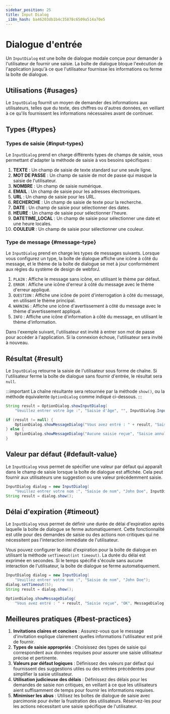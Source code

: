 ```yaml
---
sidebar_position: 25
title: Input Dialog
_i18n_hash: ba46203db1b4c35878c6509a514a70e5
---
```

# Dialogue d'entrée

<DocChip chip='shadow' />
<DocChip chip='since' label='24.02' />
<JavadocLink type="foundation" location="com/webforj/component/optiondialog/InputDialog" top='true'/>

Un `InputDialog` est une boîte de dialogue modale conçue pour demander à l'utilisateur de fournir une saisie. La boîte de dialogue bloque l'exécution de l'application jusqu'à ce que l'utilisateur fournisse les informations ou ferme la boîte de dialogue.

<ComponentDemo 
path='/webforj/inputdialogbasic?' 
javaE='https://raw.githubusercontent.com/webforj/webforj-documentation/refs/heads/main/src/main/java/com/webforj/samples/views/optiondialog/input/InputDialogBasicView.java'
height = '500px'
/>

## Utilisations {#usages}

Le `InputDialog` fournit un moyen de demander des informations aux utilisateurs, telles que du texte, des chiffres ou d'autres données, en veillant à ce qu'ils fournissent les informations nécessaires avant de continuer.

## Types {#types}

### Types de saisie {#input-types}

Le `InputDialog` prend en charge différents types de champs de saisie, vous permettant d'adapter la méthode de saisie à vos besoins spécifiques :

1. **TEXTE** : Un champ de saisie de texte standard sur une seule ligne.
2. **MOT DE PASSE** : Un champ de saisie de mot de passe qui masque la saisie de l'utilisateur.
3. **NOMBRE** : Un champ de saisie numérique.
4. **EMAIL** : Un champ de saisie pour les adresses électroniques.
5. **URL** : Un champ de saisie pour les URL.
6. **RECHERCHE** : Un champ de saisie de texte pour la recherche.
7. **DATE** : Un champ de saisie pour sélectionner des dates.
8. **HEURE** : Un champ de saisie pour sélectionner l'heure.
9. **DATETIME_LOCAL** : Un champ de saisie pour sélectionner une date et une heure locales.
10. **COULEUR** : Un champ de saisie pour sélectionner une couleur.

### Type de message {#message-type}

Le `InputDialog` prend en charge les types de messages suivants. Lorsque vous configurez un type, la boîte de dialogue affiche une icône à côté du message, et le thème de la boîte de dialogue se met à jour conformément aux règles du système de design de webforJ.

1. `PLAIN` : Affiche le message sans icône, en utilisant le thème par défaut.
2. `ERROR` : Affiche une icône d'erreur à côté du message avec le thème d'erreur appliqué.
3. `QUESTION` : Affiche une icône de point d'interrogation à côté du message, en utilisant le thème principal.
4. `WARNING` : Affiche une icône d'avertissement à côté du message avec le thème d'avertissement appliqué.
5. `INFO` : Affiche une icône d'information à côté du message, en utilisant le thème d'information.

Dans l'exemple suivant, l'utilisateur est invité à entrer son mot de passe pour accéder à l'application. Si la connexion échoue, l'utilisateur sera invité à nouveau.

<ComponentDemo 
path='/webforj/inputdialogtype?' 
javaE='https://raw.githubusercontent.com/webforj/webforj-documentation/refs/heads/main/src/main/java/com/webforj/samples/views/optiondialog/input/InputDialogTypeView.java'
height = '350px'
/>

## Résultat {#result}

Le `InputDialog` retourne la saisie de l'utilisateur sous forme de chaîne. Si l'utilisateur ferme la boîte de dialogue sans fournir d'entrée, le résultat sera `null`.

:::important
La chaîne résultante sera retournée par la méthode `show()`, ou la méthode équivalente `OptionDialog` comme indiqué ci-dessous. 
:::

```java showLineNumbers
String result = OptionDialog.showInputDialog(
    "Veuillez entrer votre âge :", "Saisie d'âge", "", InputDialog.InputType.NUMBER);

if (result != null) {
    OptionDialog.showMessageDialog("Vous avez entré : " + result, "Saisie reçue");
} else {
    OptionDialog.showMessageDialog("Aucune saisie reçue", "Saisie annulée");
}
```

## Valeur par défaut {#default-value}

Le `InputDialog` vous permet de spécifier une valeur par défaut qui apparaît dans le champ de saisie lorsque la boîte de dialogue est affichée. Cela peut fournir aux utilisateurs une suggestion ou une valeur précédemment saisie.

```java showLineNumbers
InputDialog dialog = new InputDialog(
    "Veuillez entrer votre nom :", "Saisie de nom", "John Doe", InputDialog.InputType.TEXT);
String result = dialog.show();
```

## Délai d'expiration {#timeout}

Le `InputDialog` vous permet de définir une durée de délai d'expiration après laquelle la boîte de dialogue se ferme automatiquement. Cette fonctionnalité est utile pour des demandes de saisie ou des actions non critiques qui ne nécessitent pas l'interaction immédiate de l'utilisateur.

Vous pouvez configurer le délai d'expiration pour la boîte de dialogue en utilisant la méthode `setTimeout(int timeout)`. La durée du délai est exprimée en secondes. Si le temps spécifié s'écoule sans aucune interaction de l'utilisateur, la boîte de dialogue se ferme automatiquement.

```java showLineNumbers
InputDialog dialog = new InputDialog(
    "Veuillez entrer votre nom :", "Saisie de nom", "John Doe");
dialog.setTimeout(5);
String result = dialog.show();

OptionDialog.showMessageDialog(
    "Vous avez entré : " + result, "Saisie reçue", "OK", MessageDialog.MessageType.INFO);
```

## Meilleures pratiques {#best-practices}

1. **Invitations claires et concises** : Assurez-vous que le message d'invitation explique clairement quelles informations l'utilisateur est prié de fournir.
2. **Types de saisie appropriés** : Choisissez des types de saisie qui correspondent aux données requises pour assurer une saisie utilisateur précise et pertinente.
3. **Valeurs par défaut logiques** : Définissez des valeurs par défaut qui fournissent des suggestions utiles ou des entrées précédentes pour simplifier la saisie utilisateur.
5. **Utilisation judicieuse des délais** : Définissez des délais pour les demandes de saisie non critiques, en veillant à ce que les utilisateurs aient suffisamment de temps pour fournir les informations requises.
6. **Minimiser les abus** : Utilisez les boîtes de dialogue de saisie avec parcimonie pour éviter la frustration des utilisateurs. Réservez-les pour les actions nécessitant une saisie spécifique de l'utilisateur.
